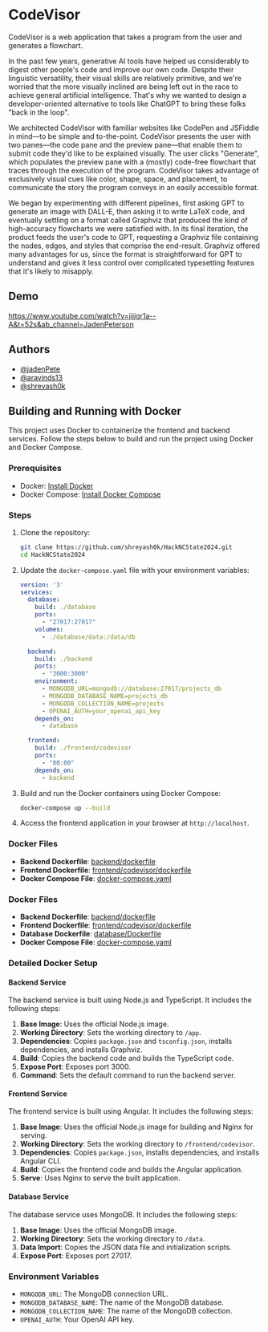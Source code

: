 
# CodeVisor
CodeVisor is a web application that takes a program from the user and generates a flowchart.

In the past few years, generative AI tools have helped us considerably to digest other people's code and improve our own code. Despite their linguistic versatility, their visual skills are relatively primitive, and we're worried that the more visually inclined are being left out in the race to achieve general artificial intelligence. That's why we wanted to design a developer-oriented alternative to tools like ChatGPT to bring these folks "back in the loop".

We architected CodeVisor with familiar websites like CodePen and JSFiddle in mind—to be simple and to-the-point. CodeVisor presents the user with two panes—the code pane and the preview pane—that enable them to submit code they'd like to be explained visually. The user clicks "Generate", which populates the preview pane with a (mostly) code-free flowchart that traces through the execution of the program. CodeVisor takes advantage of exclusively visual cues like color, shape, space, and placement, to communicate the story the program conveys in an easily accessible format.

We began by experimenting with different pipelines, first asking GPT to generate an image with DALL-E, then asking it to write LaTeX code, and eventually settling on a format called Graphviz that produced the kind of high-accuracy flowcharts we were satisfied with. In its final iteration, the product feeds the user's code to GPT, requesting a Graphviz file containing the nodes, edges, and styles that comprise the end-result. Graphviz offered many advantages for us, since the format is straightforward for GPT to understand and gives it less control over complicated typesetting features that it's likely to misapply.


## Demo

https://www.youtube.com/watch?v=jiijgr1a--A&t=52s&ab_channel=JadenPeterson


## Authors

- [@jadenPete](https://github.com/jadenPete)
- [@aravinds13](https://github.com/aravinds13)
- [@shreyash0k](https://github.com/shreyash0k/)

## Building and Running with Docker

This project uses Docker to containerize the frontend and backend services. Follow the steps below to build and run the project using Docker and Docker Compose.

### Prerequisites

- Docker: [Install Docker](https://docs.docker.com/get-docker/)
- Docker Compose: [Install Docker Compose](https://docs.docker.com/compose/install/)

### Steps

1. Clone the repository:

    ```sh
    git clone https://github.com/shreyash0k/HackNCState2024.git
    cd HackNCState2024
    ```

2. Update the `docker-compose.yaml` file with your environment variables:

    ```yaml
    version: '3'
    services:
      database:
        build: ./database
        ports:
          - "27017:27017"
        volumes:
          - ./database/data:/data/db

      backend:
        build: ./backend
        ports:
          - "3000:3000"
        environment:
          - MONGODB_URL=mongodb://database:27017/projects_db
          - MONGODB_DATABASE_NAME=projects_db
          - MONGODB_COLLECTION_NAME=projects
          - OPENAI_AUTH=your_openai_api_key
        depends_on:
          - database

      frontend:
        build: ./frontend/codevisor
        ports:
          - "80:80"
        depends_on:
          - backend
    ```

3. Build and run the Docker containers using Docker Compose:

    ```sh
    docker-compose up --build
    ```

4. Access the frontend application in your browser at `http://localhost`.

### Docker Files

- **Backend Dockerfile**: [backend/dockerfile](backend/dockerfile)
- **Frontend Dockerfile**: [frontend/codevisor/dockerfile](frontend/codevisor/dockerfile)
- **Docker Compose File**: [docker-compose.yaml](docker-compose.yaml)

### Docker Files

- **Backend Dockerfile**: [backend/dockerfile](backend/dockerfile)
- **Frontend Dockerfile**: [frontend/codevisor/dockerfile](frontend/codevisor/dockerfile)
- **Database Dockerfile**: [database/Dockerfile](database/Dockerfile)
- **Docker Compose File**: [docker-compose.yaml](docker-compose.yaml)

### Detailed Docker Setup

#### Backend Service

The backend service is built using Node.js and TypeScript. It includes the following steps:

1. **Base Image**: Uses the official Node.js image.
2. **Working Directory**: Sets the working directory to `/app`.
3. **Dependencies**: Copies `package.json` and `tsconfig.json`, installs dependencies, and installs Graphviz.
4. **Build**: Copies the backend code and builds the TypeScript code.
5. **Expose Port**: Exposes port 3000.
6. **Command**: Sets the default command to run the backend server.

#### Frontend Service

The frontend service is built using Angular. It includes the following steps:

1. **Base Image**: Uses the official Node.js image for building and Nginx for serving.
2. **Working Directory**: Sets the working directory to `/frontend/codevisor`.
3. **Dependencies**: Copies `package.json`, installs dependencies, and installs Angular CLI.
4. **Build**: Copies the frontend code and builds the Angular application.
5. **Serve**: Uses Nginx to serve the built application.

#### Database Service

The database service uses MongoDB. It includes the following steps:

1. **Base Image**: Uses the official MongoDB image.
2. **Working Directory**: Sets the working directory to `/data`.
3. **Data Import**: Copies the JSON data file and initialization scripts.
4. **Expose Port**: Exposes port 27017.

### Environment Variables

- `MONGODB_URL`: The MongoDB connection URL.
- `MONGODB_DATABASE_NAME`: The name of the MongoDB database.
- `MONGODB_COLLECTION_NAME`: The name of the MongoDB collection.
- `OPENAI_AUTH`: Your OpenAI API key.